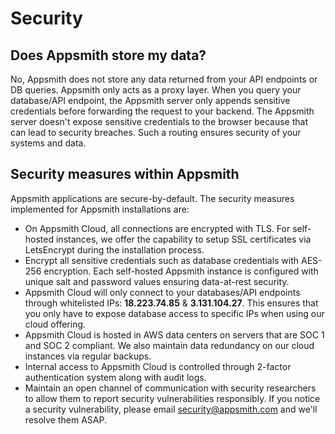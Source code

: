 # Security

## Does Appsmith store my data?

No, Appsmith does not store any data returned from your API endpoints or DB queries. Appsmith only acts as a proxy layer. When you query your database/API endpoint, the Appsmith server only appends sensitive credentials before forwarding the request to your backend. The Appsmith server doesn't expose sensitive credentials to the browser because that can lead to security breaches. Such a routing ensures security of your systems and data.

## Security measures within Appsmith

Appsmith applications are secure-by-default. The security measures implemented for Appsmith installations are:

* On Appsmith Cloud, all connections are encrypted with TLS. For self-hosted instances, we offer the capability to setup SSL certificates via LetsEncrypt during the installation process.
* Encrypt all sensitive credentials such as database credentials with AES-256 encryption. Each self-hosted Appsmith instance is configured with unique salt and password values ensuring data-at-rest security.
* Appsmith Cloud will only connect to your databases/API endpoints through whitelisted IPs: **18.223.74.85** & **3.131.104.27**. This ensures that you only have to expose database access to specific IPs when using our cloud offering.
* Appsmith Cloud is hosted in AWS data centers on servers that are SOC 1 and SOC 2 compliant. We also maintain data redundancy on our cloud instances via regular backups.
* Internal access to Appsmith Cloud is controlled through 2-factor authentication system along with audit logs.
* Maintain an open channel of communication with security researchers to allow them to report security vulnerabilities responsibly. If you notice a security vulnerability, please email [security@appsmith.com](mailto:security@appsmith.com) and we'll resolve them ASAP.


